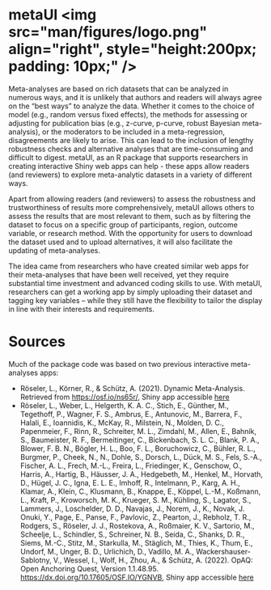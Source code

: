 # metaUI <img src="man/figures/logo.png" align="right", style="height:200px; padding: 10px;" />

Meta-analyses are based on rich datasets that can be analyzed in numerous ways, and it is unlikely that authors and readers will always agree on the “best ways” to analyze the data. Whether it comes to the choice of model (e.g., random versus fixed effects), the methods for assessing or adjusting for publication bias (e.g., z-curve, p-curve, robust Bayesian meta-analysis), or the moderators to be included in a meta-regression, disagreements are likely to arise. This can lead to the inclusion of lengthy robustness checks and alternative analyses that are time-consuming and difficult to digest. metaUI, as an R package that supports researchers in creating interactive Shiny web apps can help - these apps allow readers (and reviewers) to explore meta-analytic datasets in a variety of different ways.
 
Apart from allowing readers (and reviewers) to assess the robustness and trustworthiness of results more comprehensively, metaUI allows others to assess the results that are most relevant to them, such as by filtering the dataset to focus on a specific group of participants, region, outcome variable, or research method. With the opportunity for users to download the dataset used and to upload alternatives, it will also facilitate the updating of meta-analyses.
 
The idea came from researchers who have created similar web apps for their meta-analyses that have been well received, yet they require substantial time investment and advanced coding skills to use. With metaUI, researchers can get a working app by simply uploading their dataset and tagging key variables – while they still have the flexibility to tailor the display in line with their interests and requirements.

# Sources 

Much of the package code was based on two previous interactive meta-analyses apps:

 - Röseler, L., Körner, R., & Schütz, A. (2021). Dynamic Meta-Analysis. Retrieved from https://osf.io/ns65r/, Shiny app accessible [here](https://metaanalyses.shinyapps.io/bodypositions/)
 - Röseler, L., Weber, L., Helgerth, K. A. C., Stich, E., Günther, M., Tegethoff, P., Wagner, F. S., Ambrus, E., Antunovic, M., Barrera, F., Halali, E., Ioannidis, K., McKay, R., Milstein, N., Molden, D. C., Papenmeier, F., Rinn, R., Schreiter, M. L., Zimdahl, M., Allen, E., Bahník, S., Baumeister, R. F., Bermeitinger, C., Bickenbach, S. L. C., Blank, P. A., Blower, F. B. N., Bögler, H. L., Boo, F. L., Boruchowicz, C., Bühler, R. L., Burgmer, P., Cheek, N., N., Dohle, S., Dorsch, L., Dück, M. S., Fels, S.-A., Fischer, A. L., Frech, M.-L., Freira, L., Friedinger, K., Genschow, O., Harris, A., Hartig, B., Häusser, J. A., Hedgebeth, M., Henkel, M., Horvath, D., Hügel, J. C., Igna, E. L. E., Imhoff, R., Intelmann, P., Karg, A. H., Klamar, A., Klein, C., Klusmann, B., Knappe, E., Köppel, L.-M., Koßmann, L., Kraft, P., Kroworsch, M. K., Krueger, S. M., Kühling, S., Lagator, S., Lammers, J., Loschelder, D. D., Navajas, J., Norem, J., K., Novak, J. Onuki, Y., Page, E., Panse, F., Pavlovic, Z., Pearton, J., Rebholz, T. R., Rodgers, S., Röseler, J. J., Rostekova, A., Roßmaier, K. V., Sartorio, M., Scheelje, L., Schindler, S., Schreiner, N. B., Seida, C., Shanks, D. R., Siems, M.-C., Stitz, M., Starkulla, M., Stäglich, M., Thies, K., Thum, E., Undorf, M., Unger, B. D., Urlichich, D., Vadillo, M. A., Wackershauser-Sablotny, V., Wessel, I., Wolf, H., Zhou, A., & Schütz, A. (2022). OpAQ: Open Anchoring Quest, Version 1.1.48.95. https://dx.doi.org/10.17605/OSF.IO/YGNVB, Shiny app accessible [here](https://metaanalyses.shinyapps.io/OpAQ/)
